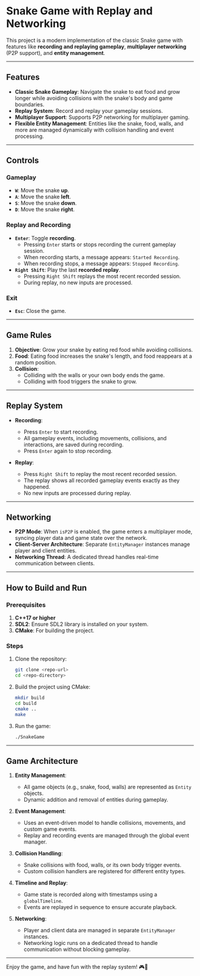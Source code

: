 # Snake Game with Replay and Networking

This project is a modern implementation of the classic Snake game with features like **recording and replaying gameplay**, **multiplayer networking** (P2P support), and **entity management**.

---

## **Features**

- **Classic Snake Gameplay**: Navigate the snake to eat food and grow longer while avoiding collisions with the snake's body and game boundaries.
- **Replay System**: Record and replay your gameplay sessions.
- **Multiplayer Support**: Supports P2P networking for multiplayer gaming.
- **Flexible Entity Management**: Entities like the snake, food, walls, and more are managed dynamically with collision handling and event processing.

---

## **Controls**

### **Gameplay**
- **`W`**: Move the snake **up**.
- **`A`**: Move the snake **left**.
- **`S`**: Move the snake **down**.
- **`D`**: Move the snake **right**.

### **Replay and Recording**
- **`Enter`**: Toggle **recording**.
  - Pressing `Enter` starts or stops recording the current gameplay session.
  - When recording starts, a message appears: `Started Recording`.
  - When recording stops, a message appears: `Stopped Recording`.
- **`Right Shift`**: Play the last **recorded replay**.
  - Pressing `Right Shift` replays the most recent recorded session.
  - During replay, no new inputs are processed.

### **Exit**
- **`Esc`**: Close the game.

---

## **Game Rules**

1. **Objective**: Grow your snake by eating red food while avoiding collisions.
2. **Food**: Eating food increases the snake's length, and food reappears at a random position.
3. **Collision**:
   - Colliding with the walls or your own body ends the game.
   - Colliding with food triggers the snake to grow.

---

## **Replay System**

- **Recording**:
  - Press `Enter` to start recording.
  - All gameplay events, including movements, collisions, and interactions, are saved during recording.
  - Press `Enter` again to stop recording.

- **Replay**:
  - Press `Right Shift` to replay the most recent recorded session.
  - The replay shows all recorded gameplay events exactly as they happened.
  - No new inputs are processed during replay.

---

## **Networking**

- **P2P Mode**: When `isP2P` is enabled, the game enters a multiplayer mode, syncing player data and game state over the network.
- **Client-Server Architecture**: Separate `EntityManager` instances manage player and client entities.
- **Networking Thread**: A dedicated thread handles real-time communication between clients.

---

## **How to Build and Run**

### Prerequisites
1. **C++17 or higher**
2. **SDL2**: Ensure SDL2 library is installed on your system.
3. **CMake**: For building the project.

### Steps
1. Clone the repository:
   ```bash
   git clone <repo-url>
   cd <repo-directory>
   ```
2. Build the project using CMake:
   ```bash
   mkdir build
   cd build
   cmake ..
   make
   ```
3. Run the game:
   ```bash
   ./SnakeGame
   ```

---

## **Game Architecture**

1. **Entity Management**:
   - All game objects (e.g., snake, food, walls) are represented as `Entity` objects.
   - Dynamic addition and removal of entities during gameplay.

2. **Event Management**:
   - Uses an event-driven model to handle collisions, movements, and custom game events.
   - Replay and recording events are managed through the global event manager.

3. **Collision Handling**:
   - Snake collisions with food, walls, or its own body trigger events.
   - Custom collision handlers are registered for different entity types.

4. **Timeline and Replay**:
   - Game state is recorded along with timestamps using a `globalTimeline`.
   - Events are replayed in sequence to ensure accurate playback.

5. **Networking**:
   - Player and client data are managed in separate `EntityManager` instances.
   - Networking logic runs on a dedicated thread to handle communication without blocking gameplay.

---

Enjoy the game, and have fun with the replay system! 🎮🐍
